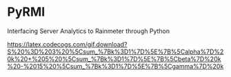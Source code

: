 # PyRMI
Interfacing Server Analytics to Rainmeter through Python

https://latex.codecogs.com/gif.download?S%20%3D%203%20%5Csum_%7Bk%3D1%7D%5E%7B%5Calpha%7D%20k%20+%205%20%5Csum_%7Bk%3D1%7D%5E%7B%5Cbeta%7D%20k%20-%2015%20%5Csum_%7Bk%3D1%7D%5E%7B%5Cgamma%7D%20k
